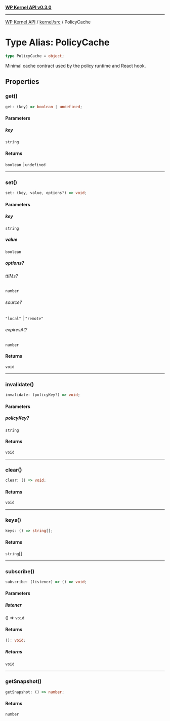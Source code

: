 [**WP Kernel API v0.3.0**](../../../README.md)

---

[WP Kernel API](../../../README.md) / [kernel/src](../README.md) / PolicyCache

# Type Alias: PolicyCache

```ts
type PolicyCache = object;
```

Minimal cache contract used by the policy runtime and React hook.

## Properties

### get()

```ts
get: (key) => boolean | undefined;
```

#### Parameters

##### key

`string`

#### Returns

`boolean` \| `undefined`

---

### set()

```ts
set: (key, value, options?) => void;
```

#### Parameters

##### key

`string`

##### value

`boolean`

##### options?

###### ttlMs?

`number`

###### source?

`"local"` \| `"remote"`

###### expiresAt?

`number`

#### Returns

`void`

---

### invalidate()

```ts
invalidate: (policyKey?) => void;
```

#### Parameters

##### policyKey?

`string`

#### Returns

`void`

---

### clear()

```ts
clear: () => void;
```

#### Returns

`void`

---

### keys()

```ts
keys: () => string[];
```

#### Returns

`string`[]

---

### subscribe()

```ts
subscribe: (listener) => () => void;
```

#### Parameters

##### listener

() =&gt; `void`

#### Returns

```ts
(): void;
```

##### Returns

`void`

---

### getSnapshot()

```ts
getSnapshot: () => number;
```

#### Returns

`number`
